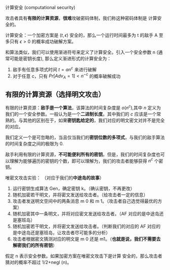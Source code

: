 计算安全 (computational security)

攻击者具有**有限的计算资源**，**很难**攻破密码体制，我们称这种密码体制是
计算安全的。

计算安全：一个加密方案是 $(t,\epsilon)$ 安全的，那么一个运行时间最多为 t 的敌手 A 至多只有 $\epsilon>0$ 的概率成功破解方案。

和算法类似，我们可以使用渐进符号来定义了计算安全。引入一个安全参数 n (通常可能是密钥长度), 那么定义渐进形式的计算安全为：

1. 敌手有任意多项式时间 $t=an^c$ 来进行破解
2. 对于任意 c，只有 $Pr[Adv_A=1]<n^{-c}$ 的概率破解成功


## 有限的计算资源（选择明文攻击）
有限的计算资源：**敌手是一个算法**，该算法的时间复杂度是 $o(n^{c})$,其中 $n$ 定义为我们的一个安全参数。一般认为是一个**二进制长度**。其中我们的 $c$ 应该是一个常熟的。与其他的区别在于，如果**密钥匙给定的**，我们对应的明文密文对并不是完全的对应。

我们定义一个是可忽略的，当且仅当我们的**密钥位数的多项式**，与我们的敌手算法的时间复杂度之间的极限为 0.

敌手利用有限的计算资源，**不可能便利所有的密钥**。但是，我们的时间复杂度也可以理解为能够遍历的密钥的个数，即可以理解为，我们的攻击者能够获得 $n^{c}$ 个密钥。

唯密文攻击实验：
（对应于我们的**中途岛的故事**）
1. 运行密钥生成算法 Gen，确定密钥 k。（确认密钥，不再更改）
2. 随机加密若干明文，并将密文发送给攻击者。（给攻击者一定的信息）
3. 攻击者发送明文空间中的两条消息 m 0 和 m 1。（攻击者自己选觉得最优的方案）
4. 随机加密其中一条明文，并将对应密文发送给攻击者。（AF 对应的是中途岛还是塞班岛）
5. 随机加密若干明文，并将密文发送给攻击者。（判断我们的对应的 AF 对应的是中途岛还是塞班岛，让攻击者尽可能多的分析）
6. 攻击者根据密文猜测对应的明文是 m 0 还是 m1。（**也就是说，我们不需要去解密我们的所有密钥**）



假定 n 表示安全参数。如果加密方案在唯密文攻击下是计算
安全的，那么攻击者猜对的概率不超过 1/2+negl (n)。

